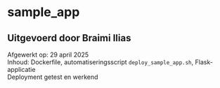 # sample_app
## Uitgevoerd door Braimi Ilias  
Afgewerkt op: 29 april 2025  
Inhoud: Dockerfile, automatiseringsscript `deploy_sample_app.sh`, Flask-applicatie  
Deployment getest en werkend 
